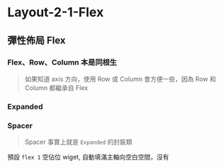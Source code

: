 # Layout-2-1-Flex

## 彈性佈局 Flex

### Flex、Row、Column 本是同根生

> 如果知道 axis 方向，使用 Row 或 Column 會方便一些，因為 Row 和 Column 都繼承自 Flex

### Expanded

### Spacer

> Spacer 事實上就是 `Expanded` 的封裝類

預設 `flex 1` 空佔位 wiget, 自動填滿主軸向空白空間，沒有
